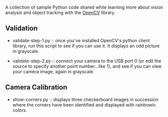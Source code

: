 A collection of sample Python code shared while learning more about vision
analysis and object tracking with the [OpenCV](https://opencv.org/) library.

Validation
-----------

 - validate-step-1.py :: once you've installed OpenCV's python client library,
   run this script to see if you can use it. It displays an odd picture in grayscale.

 - validate-step-2.py :: connect your camera to the USB port 0 (or edit the
   source to specify another point number...like 1), and see if you can view
   your camera image, again in grayscale.

Camera Calibration
--------------------

 - show-corners.py :: displays three checkerboard images in succession where the
   corners have been identified and displayed with rainbowic colors.
